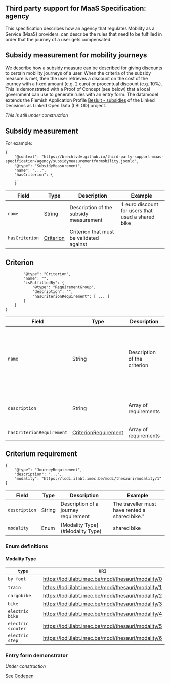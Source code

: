 ## Third party support for MaaS Specification: agency

This specification describes how an agency that regulates Mobility as a Service (MaaS) providers, can describe the rules that need to be fulfilled in order that the journey of a user gets compensated.

## Subsidy measurement for mobility journeys

We describe how a subsidy measure can be described for giving discounts to certain mobility journeys of a user. When the criteria of the subsidy measure is met, then the user retrieves a discount on the cost of the journey with a fixed amount (e.g. 2 euro) or procentual discount (e.g. 10%). This is demonstrated with a Proof of Concept (see below) that a local government can use to generate rules with an entry form.
The datamodel extends the Flemish Application Profile [Besluit - subsidies](https://data.vlaanderen.be/doc/applicatieprofiel/besluit-subsidie/) of the Linked Decisions as Linked Open Data (LBLOD) project.

_This is still under construction_

## Subsidy measurement

For example:
```
{
	"@context": "https://brechtvdv.github.io/third-party-support-maas-specification/agency/subsidymeasurementformobility.jsonld",
	"@type": "SubsidyMeasurement",
	"name": "...",
	"hasCriterion": {
	...
	}
```

| Field        | Type | Description       | Example                                 |
| ------------ | ---- | ----------------- | ------------------------------------------- |
| `name` | String  | Description of the subsidy measurement   | 1 euro discount for users that used a shared bike |
| `hasCriterion` | [Criterion](#criterion)   | Criterion that must be validated against   |  |


## Criterion
```
		"@type": "Criterion",
		"name": "",
		"isFulfilledBy": {
			"@type": "RequirementGroup",
			"description": "",
			"hasCriterionRequirement": [ ... ]
		}
	}
}
```

| Field        | Type | Description       | Example                                 |
| ------------ | ---- | ----------------- | ------------------------------------------- |
| `name` | String  | Description of the criterion   | Criteria that the journey of a traveller must comply in order to gain a discount. |
| `description` | String   | Array of requirements | Users that used a shared bike |
| `hasCriterionRequirement` | [CriterionRequirement](#CriterionRequirement)   | Array of requirements |  |

## Criterium requirement

```
{
	"@type": "JourneyRequirement",
	"description": "...",
	"modality": "https://lodi.ilabt.imec.be/modi/thesauri/modality/1"
}
```
| Field        | Type | Description       | Example                                 |
| ------------ | ---- | ----------------- | ------------------------------------------- |
| `description` | String  | Description of a journey requirement   | The traveller must have rented a shared bike." |
| `modality` | Enum   | [Modality Type](#Modality Type) | shared bike |

### Enum definitions

#### Modality Type

| `type`      | `URI` | 
| ----------------- | ------- |
| `by foot`           | https://lodi.ilabt.imec.be/modi/thesauri/modality/0
| `train` | https://lodi.ilabt.imec.be/modi/thesauri/modality/1
| `cargobike`        |  https://lodi.ilabt.imec.be/modi/thesauri/modality/2  
| `bike`      |  https://lodi.ilabt.imec.be/modi/thesauri/modality/3
| `electric bike`      |  https://lodi.ilabt.imec.be/modi/thesauri/modality/4
| `electric scooter`      |  https://lodi.ilabt.imec.be/modi/thesauri/modality/5
| `electric step`      |  https://lodi.ilabt.imec.be/modi/thesauri/modality/6

### Entry form demonstrator
_Under construction_

See [Codepen](https://codepen.io/brechtvdv/pen/WNvQMdL)
